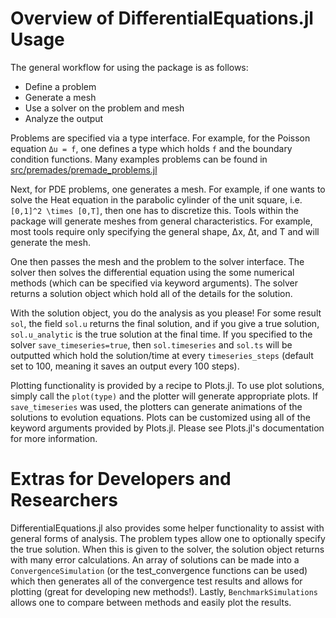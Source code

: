 # Overview of DifferentialEquations.jl Usage

The general workflow for using the package is as follows:

* Define a problem
* Generate a mesh
* Use a solver on the problem and mesh
* Analyze the output

Problems are specified via a type interface. For example, for the Poisson equation
``Δu = f``, one defines a type which holds `f` and the boundary condition functions.
Many examples problems can be found in <a href="https://github.com/ChrisRackauckas/DifferentialEquations.jl/blob/master/src/premades/premade_problems.jl">src/premades/premade_problems.jl</a>


Next, for PDE problems, one generates a mesh. For example, if one wants to solve the Heat equation
in the parabolic cylinder of the unit square, i.e. ``[0,1]^2 \times [0,T]``, then one
has to discretize this. Tools within the package will generate meshes from
general characteristics. For example, most tools require only specifying the
general shape, Δx, Δt, and T and will generate the mesh.

One then passes the mesh and the problem to the solver interface. The solver then
solves the differential equation using the some numerical methods (which can be
specified via keyword arguments). The solver returns a solution object which
hold all of the details for the solution.

With the solution object, you do the analysis as you please! For some result `sol`,
the field `sol.u` returns the final solution, and if you give a true solution,
`sol.u_analytic` is the true solution at the final time. If you specified to the solver
`save_timeseries=true`, then `sol.timeseries` and `sol.ts` will be outputted which hold the
solution/time at every `timeseries_steps` (default set to 100, meaning it saves an output
every 100 steps).

Plotting functionality is provided by a recipe to Plots.jl. To
use plot solutions, simply call the `plot(type)` and the plotter will generate
appropriate plots. If `save_timeseries` was used, the plotters can
generate animations of the solutions to evolution equations.
Plots can be customized using all of the keyword arguments
provided by Plots.jl. Please see Plots.jl's documentation for more information.

# Extras for Developers and Researchers

DifferentialEquations.jl also provides some helper functionality to assist
with general forms of analysis. The problem types allow one to optionally
specify the true solution. When this is given to the solver, the solution
object returns with many error calculations. An array of solutions
can be made into a `ConvergenceSimulation` (or the test_convergence functions
can be used) which then generates all of the convergence test results and
allows for plotting (great for developing new methods!). Lastly, `BenchmarkSimulations`
allows one to compare between methods and easily plot the results.
